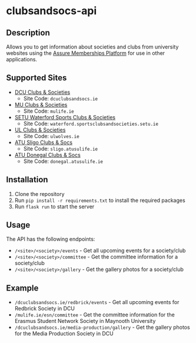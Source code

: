 # clubsandsocs-api

## Description

Allows you to get information about societies and clubs from university websites using the [Assure Memberships Platform](https://assurememberships.com) for use in other applications.

## Supported Sites

- [DCU Clubs & Societies](https://dcuclubsandsocs.ie)
  - Site Code: `dcuclubsandsocs.ie`
- [MU Clubs & Societies](https://mulife.ie/)
  - Site Code: `mulife.ie`
- [SETU Waterford Sports Clubs & Societies](https://waterford.sportsclubsandsocieties.setu.ie/)
  - Site Code: `waterford.sportsclubsandsocieties.setu.ie`
- [UL Clubs & Societies](https://ulwolves.ie/)
  - Site Code: `ulwolves.ie`
- [ATU Sligo Clubs & Socs](https://sligo.atusulife.ie/)
  - Site Code: `sligo.atusulife.ie`
- [ATU Donegal Clubs & Socs](https://donegal.atusulife.ie/)
  - Site Code: `donegal.atusulife.ie`
  

## Installation

1. Clone the repository
2. Run `pip install -r requirements.txt` to install the required packages
3. Run `flask run` to start the server

## Usage

The API has the following endpoints:

- `/<site>/<society>/events` - Get all upcoming events for a society/club
- `/<site>/<society>/committee` - Get the committee information for a society/club
- `/<site>/<society>/gallery` - Get the gallery photos for a society/club

## Example

- `/dcuclubsandsocs.ie/redbrick/events` - Get all upcoming events for Redbrick Society in DCU
- `/mulife.ie/esn/committee` - Get the committee information for the Erasmus Student Network Society in Maynooth University
- `/dcuclubsandsocs.ie/media-production/gallery` - Get the gallery photos for the Media Production Society in DCU